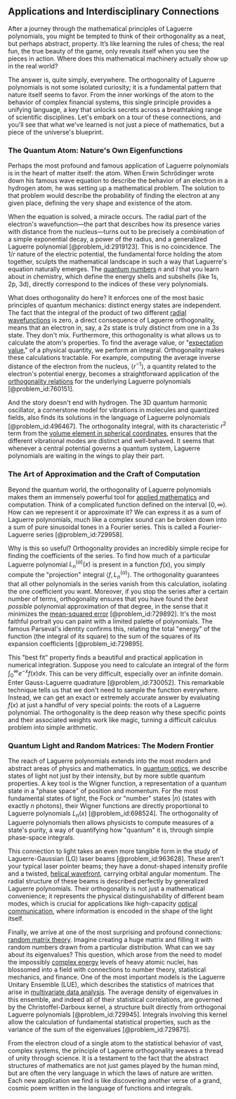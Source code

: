 ## Applications and Interdisciplinary Connections

After a journey through the mathematical principles of Laguerre polynomials, you might be tempted to think of their orthogonality as a neat, but perhaps abstract, property. It’s like learning the rules of chess; the real fun, the true beauty of the game, only reveals itself when you see the pieces in action. Where does this mathematical machinery actually show up in the real world?

The answer is, quite simply, everywhere. The orthogonality of Laguerre polynomials is not some isolated curiosity; it is a fundamental pattern that nature itself seems to favor. From the inner workings of the atom to the behavior of complex financial systems, this single principle provides a unifying language, a key that unlocks secrets across a breathtaking range of scientific disciplines. Let's embark on a tour of these connections, and you'll see that what we've learned is not just a piece of mathematics, but a piece of the universe's blueprint.

### The Quantum Atom: Nature's Own Eigenfunctions

Perhaps the most profound and famous application of Laguerre polynomials is in the heart of matter itself: the atom. When Erwin Schrödinger wrote down his famous wave equation to describe the behavior of an electron in a hydrogen atom, he was setting up a mathematical problem. The solution to that problem would describe the probability of finding the electron at any given place, defining the very shape and existence of the atom.

When the equation is solved, a miracle occurs. The radial part of the electron's wavefunction—the part that describes how its presence varies with distance from the nucleus—turns out to be precisely a combination of a simple exponential decay, a power of the radius, and a generalized Laguerre polynomial [@problem_id:2919123]. This is no coincidence. The $1/r$ nature of the electric potential, the fundamental force holding the atom together, sculpts the mathematical landscape in such a way that Laguerre's equation naturally emerges. The [quantum numbers](@article_id:145064) $n$ and $l$ that you learn about in chemistry, which define the energy shells and subshells (like 1s, 2p, 3d), directly correspond to the indices of these very polynomials.

What does orthogonality do here? It enforces one of the most basic principles of quantum mechanics: distinct energy states are independent. The fact that the integral of the product of two different [radial wavefunctions](@article_id:265739) is zero, a direct consequence of Laguerre orthogonality, means that an electron in, say, a $2s$ state is truly distinct from one in a $3s$ state. They don't mix. Furthermore, this orthogonality is what allows us to calculate the atom's properties. To find the average value, or "[expectation value](@article_id:150467)," of a physical quantity, we perform an integral. Orthogonality makes these calculations tractable. For example, computing the average inverse distance of the electron from the nucleus, $\langle r^{-1} \rangle$, a quantity related to the electron's potential energy, becomes a straightforward application of the [orthogonality relations](@article_id:145046) for the underlying Laguerre polynomials [@problem_id:760151].

And the story doesn't end with hydrogen. The 3D quantum harmonic oscillator, a cornerstone model for vibrations in molecules and quantized fields, also finds its solutions in the language of Laguerre polynomials [@problem_id:496467]. The orthogonality integral, with its characteristic $r^2$ term from the [volume element in spherical coordinates](@article_id:266334), ensures that the different vibrational modes are distinct and well-behaved. It seems that whenever a central potential governs a quantum system, Laguerre polynomials are waiting in the wings to play their part.

### The Art of Approximation and the Craft of Computation

Beyond the quantum world, the orthogonality of Laguerre polynomials makes them an immensely powerful tool for [applied mathematics](@article_id:169789) and computation. Think of a complicated function defined on the interval $[0, \infty)$. How can we represent it or approximate it? We can express it as a sum of Laguerre polynomials, much like a complex sound can be broken down into a sum of pure sinusoidal tones in a Fourier series. This is called a Fourier-Laguerre series [@problem_id:729958].

Why is this so useful? Orthogonality provides an incredibly simple recipe for finding the coefficients of the series. To find how much of a particular Laguerre polynomial $L_n^{(\alpha)}(x)$ is present in a function $f(x)$, you simply compute the "projection" integral $\langle f, L_n^{(\alpha)} \rangle$. The orthogonality guarantees that all other polynomials in the series vanish from this calculation, isolating the one coefficient you want. Moreover, if you stop the series after a certain number of terms, orthogonality ensures that you have found the *best possible* polynomial approximation of that degree, in the sense that it minimizes the [mean-squared error](@article_id:174909) [@problem_id:729892]. It's the most faithful portrait you can paint with a limited palette of polynomials. The famous Parseval's identity confirms this, relating the total "energy" of the function (the integral of its square) to the sum of the squares of its expansion coefficients [@problem_id:729895].

This "best fit" property finds a beautiful and practical application in numerical integration. Suppose you need to calculate an integral of the form $\int_0^\infty e^{-x} f(x) dx$. This can be very difficult, especially over an infinite domain. Enter Gauss-Laguerre quadrature [@problem_id:730052]. This remarkable technique tells us that we don't need to sample the function everywhere. Instead, we can get an exact or extremely accurate answer by evaluating $f(x)$ at just a handful of very special points: the roots of a Laguerre polynomial. The orthogonality is the deep reason why these specific points and their associated weights work like magic, turning a difficult calculus problem into simple arithmetic.

### Quantum Light and Random Matrices: The Modern Frontier

The reach of Laguerre polynomials extends into the most modern and abstract areas of physics and mathematics. In [quantum optics](@article_id:140088), we describe states of light not just by their intensity, but by more subtle quantum properties. A key tool is the Wigner function, a representation of a quantum state in a "phase space" of position and momentum. For the most fundamental states of light, the Fock or "number" states $|n\rangle$ (states with exactly $n$ photons), their Wigner functions are directly proportional to Laguerre polynomials $L_n(x)$ [@problem_id:698524]. The orthogonality of Laguerre polynomials then allows physicists to compute measures of a state's purity, a way of quantifying how "quantum" it is, through simple phase-space integrals.

This connection to light takes an even more tangible form in the study of Laguerre-Gaussian (LG) laser beams [@problem_id:963628]. These aren't your typical laser pointer beams; they have a donut-shaped intensity profile and a twisted, [helical wavefront](@article_id:267739), carrying orbital angular momentum. The radial structure of these beams is described perfectly by generalized Laguerre polynomials. Their orthogonality is not just a mathematical convenience; it represents the physical distinguishability of different beam modes, which is crucial for applications like high-capacity [optical communication](@article_id:270123), where information is encoded in the shape of the light itself.

Finally, we arrive at one of the most surprising and profound connections: [random matrix theory](@article_id:141759). Imagine creating a huge matrix and filling it with random numbers drawn from a particular distribution. What can we say about its eigenvalues? This question, which arose from the need to model the impossibly [complex energy](@article_id:263435) levels of heavy atomic nuclei, has blossomed into a field with connections to number theory, statistical mechanics, and finance. One of the most important models is the Laguerre Unitary Ensemble (LUE), which describes the statistics of matrices that arise in [multivariate data analysis](@article_id:201247). The average density of eigenvalues in this ensemble, and indeed all of their statistical correlations, are governed by the Christoffel-Darboux kernel, a structure built directly from orthogonal Laguerre polynomials [@problem_id:729945]. Integrals involving this kernel allow the calculation of fundamental statistical properties, such as the variance of the sum of the eigenvalues [@problem_id:729875].

From the electron cloud of a single atom to the statistical behavior of vast, complex systems, the principle of Laguerre orthogonality weaves a thread of unity through science. It is a testament to the fact that the abstract structures of mathematics are not just games played by the human mind, but are often the very language in which the laws of nature are written. Each new application we find is like discovering another verse of a grand, cosmic poem written in the language of functions and integrals.